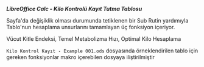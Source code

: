 ***LibreOffice Calc - Kilo Kontrolü Kayıt Tutma Tablosu***

Sayfa'da değişiklik olması durumunda tetiklenen bir Sub Rutin yardımıyla
Tablo'nun hesaplama unsurlarını tamamlayan üç fonksiyon içeriyor.

Vücut Kitle Endeksi, Temel Metabolizma Hızı, Optimal Kilo Hesaplama

```Kilo Kontrol Kayıt - Example 001.ods``` dosyasında örneklendirilen
tablo için gereken fonksiyonlar makro içerebilen dosyaya iliştirilmiştir